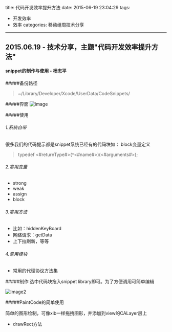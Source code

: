 title: 代码开发效率提升方法
date: 2015-06-19 23:04:29
tags:
- 开发效率
- 效率
categories: 移动组周技术分享

---

## 2015.06.19 - 技术分享，主题"代码开发效率提升方法"
#### snippet的制作与使用 - 杨志平

#####备份路径
> ~/Library/Developer/Xcode/UserData/CodeSnippets/

#####界面
![image](http://static.oschina.net/uploads/space/2014/0306/145357_xj9O_868062.png)

#####使用

###### 1.系统自带

很多我们的代码提示都是snippet系统已经有的代码块如：
block变量定义

> typedef <#returnType#>(^<#name#>)(<#arguments#>);

###### 2.常用变量
- strong
- weak
- assign
- block

###### 3.常用方法
- 比如：hiddenKeyBoard
- 网络请求：getData
- 上下拉刷新，等等

###### 4.常用模块
- 常用的代理协议方法集



#####制作
选中代码块拖入snippet library即可。为了方便调用可简单编辑

![image2](http://static.oschina.net/uploads/space/2014/0306/143716_p6Kl_868062.png)

#####PaintCode的简单使用

简单的图形绘制，可像xib一样拖拽图形，并添加到view的CALayer层上

- drawRect方法
